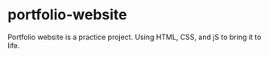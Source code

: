 # portfolio-website
Portfolio website is a practice project. Using HTML, CSS, and jS to bring it to life.

